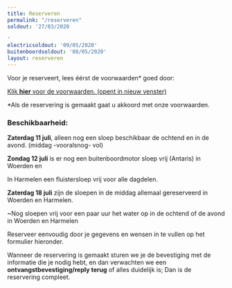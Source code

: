 ```yaml
---
title: Reserveren
permalink: "/reserveren"
soldout: '27/03/2020

'
electricsoldout: '09/05/2020'
buitenboordsoldout: '08/05/2020'
layout: reserveren
---
```


Voor je reserveert, lees éérst de voorwaarden* goed door:

[Klik **hier** voor de voorwaarden. (opent in nieuw venster)](http://descheepsjongens.nl/voorwaarden)

*Als de reservering is gemaakt gaat u akkoord met onze voorwaarden.

### Beschikbaarheid:

**Zaterdag 11 juli**, alleen nog een sloep beschikbaar de ochtend en in de avond. (middag -vooralsnog-  vol)

**Zondag 12 juli** is er nog een buitenboordmotor sloep vrij (Antaris) in Woerden en

In Harmelen een fluistersloep vrij voor alle dagdelen.

**Zaterdag 18 juli** zijn de sloepen in de middag allemaal gereserveerd in Woerden en Harmelen.
 
~Nog sloepen vrij voor een paar uur het water op in de ochtend of de avond in Woerden en Harmelen

Reserveer eenvoudig door je gegevens en wensen in te vullen op het formulier hieronder.

Wanneer de reservering is gemaakt sturen we je de bevestiging met de informatie die je nodig hebt, en dan verwachten we een **ontvangstbevestiging/reply terug** of alles duidelijk is; Dan is de reservering compleet.